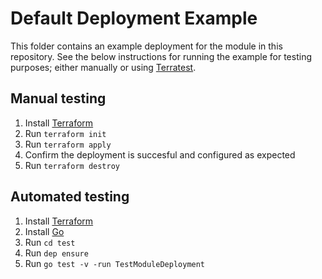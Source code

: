 # Default Deployment Example
This folder contains an example deployment for the module in this repository. See the below instructions for running the example for testing purposes; either manually or using [Terratest]().

## Manual testing
1. Install [Terraform]()
2. Run `terraform init`
3. Run `terraform apply`
4. Confirm the deployment is succesful and configured as expected
5. Run `terraform destroy`

## Automated testing
1. Install [Terraform]()
2. Install [Go]()
3. Run `cd test`
4. Run `dep ensure`
5. Run `go test -v -run TestModuleDeployment`
